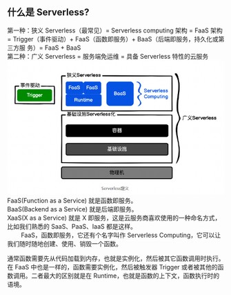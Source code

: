 ## 什么是 Serverless?
第一种：狭义 Serverless（最常见）= Serverless computing 架构 = FaaS 架构 =
Trigger（事件驱动）+ FaaS（函数即服务）+ BaaS（后端即服务，持久化或第三方服
务）= FaaS + BaaS  
第二种：广义 Serverless = 服务端免运维 = 具备 Serverless 特性的云服务  
![avatar](./images/Serverless定义.png)
FaaS(Function as a Service) 就是函数即服务。  
BaaS(Backend as a Service) 就是后端即服务。  
XaaS(X as a Service) 就是 X 即服务，这是云服务商喜欢使用的一种命名方式，比如我们熟悉的 SaaS、PaaS、IaaS 都是这样。  
&ensp;&ensp;&ensp;&ensp; FaaS，函数即服务，它还有个名字叫作 Serverless Computing，它可以让我们随时随地创建、使用、销毁一个函数。  

通常函数需要先从代码加载到内存，也就是实例化，然后被其它函数调用时执行。在 FaaS 中也是一样的，函数需要实例化，然后被触发器 Trigger 或者被其他的函数调用。二者最大的区别就是在 Runtime，也就是函数的上下文，函数执行时的语境。  
